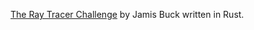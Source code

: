 [The Ray Tracer Challenge](https://pragprog.com/book/jbtracer/the-ray-tracer-challenge) by Jamis Buck written in Rust.
